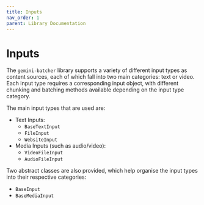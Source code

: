 ```yaml
---
title: Inputs
nav_order: 1
parent: Library Documentation
---
```


# Inputs

The `gemini-batcher` library supports a variety of different input types as content sources, each of which fall into two main categories: text or video. Each input type requires a corresponding input object, with different chunking and batching methods available depending on the input type category.

The main input types that are used are:
- Text Inputs:
    - `BaseTextInput`
    - `FileInput`
    - `WebsiteInput`
- Media Inputs (such as audio/video):
    - `VideoFileInput`
    - `AudioFileInput`

Two abstract classes are also provided, which help organise the input types into their respective categories:
- `BaseInput`
- `BaseMediaInput`






<!-- # Inputs

The `gemini-batcher` library supports a variety of different input types as content sources, each of which fall into two main categories: text or video. Each input type requires a corresponding input object, with different chunking and batching methods available depending on the input type category.

The main input types that are used are:
- Text Inputs:
    - `BaseTextInput`
    - `FileInput`
    - `WebsiteInput`
- Media Inputs (such as audio/video):
    - `VideoFileInput`
    - `AudioFileInput`

Two abstract classes are also provided, which help organise the input types into their respective categories:
- `BaseInput`
- `BaseMediaInput`

## Custom Inputs

These built-in classes represent only a small subset of the possible input types. For more specific use cases, it may be useful to create a custom input class, such as for access to a database.

For text-based inputs, custom classes should inherit from the `BaseTextInput` class, storing the content as a `content` attribute.

```python
from gemini_batcher.input_handler.textinputs import BaseTextInput

class CustomTextInput(BaseTextInput):
    def __init__(self, ...):
        # Custom logic here...
        self.content = ...
```

For media-based inputs, custom classes should inherit from the `BaseMediaInput` class, provide a `filepath` attribute and an implementation of the `get_audio_file()` function.

## Text Inputs

The text-based input classes accept different forms of text content are compatible with all of the text-based chunking and batching functions in the library.

### `BaseTextInput`

#### Methods


## Parameters




### `FileInput`

### `WebsiteInput`

## Media Inputs

### `VideoFileInput`

### `AudioFileInput`

## Abstract Inputs

### `BaseInput`

### `BaseMediaInput` -->